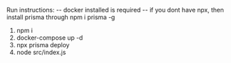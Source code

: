 Run instructions:
 -- docker installed is required
 -- if you dont have npx, then install prisma through npm i prisma -g
 1) npm i
 2) docker-compose up -d
 2) npx prisma deploy
 3) node src/index.js
